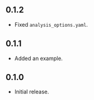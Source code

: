 ## 0.1.2

* Fixed `analysis_options.yaml`.

## 0.1.1

* Added an example.

## 0.1.0

* Initial release.
